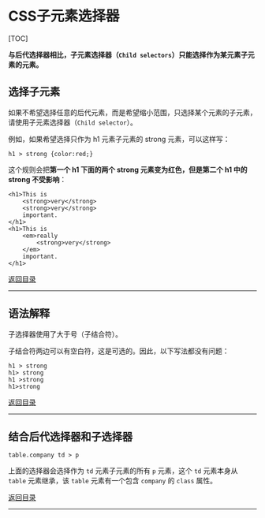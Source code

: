 # CSS子元素选择器

[TOC]

**与后代选择器相比，子元素选择器（`Child selectors`）只能选择作为某元素子元素的元素。**



## 选择子元素

如果不希望选择任意的后代元素，而是希望缩小范围，只选择某个元素的子元素，请使用子元素选择器（`Child selector`）。

例如，如果希望选择只作为 h1 元素子元素的 strong 元素，可以这样写：

```
h1 > strong {color:red;}
```

这个规则会把**第一个 h1 下面的两个 strong 元素变为红色，但是第二个 h1 中的 strong 不受影响**：

```
<h1>This is 
	<strong>very</strong> 
	<strong>very</strong> 
	important.
</h1>
<h1>This is 
	<em>really 
		<strong>very</strong>
	</em> 
	important.
</h1>
```



[返回目录](#CSS子元素选择器)

------



## 语法解释

子选择器使用了大于号（子结合符）。

子结合符两边可以有空白符，这是可选的。因此，以下写法都没有问题：

```
h1 > strong
h1> strong
h1 >strong
h1>strong
```



[返回目录](#CSS子元素选择器)

------



## 结合后代选择器和子选择器

```
table.company td > p
```

上面的选择器会选择作为 `td` 元素子元素的所有 `p` 元素，这个 `td` 元素本身从 `table` 元素继承，该 `table` 元素有一个包含 `company` 的 `class` 属性。



[返回目录](#CSS子元素选择器)

------

